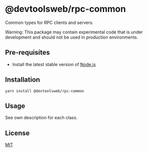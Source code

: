 # @devtoolsweb/rpc-common

Common types for RPC clients and servers.

Warning: This package may contain experimental code that is under development and should not be used in production environments.

## Pre-requisites

- Install the latest stable version of [Node.js](https://nodejs.org/en/)

## Installation

```
yarn install @devtoolsweb/rpc-common
```

## Usage

See own description for each class.

## License

[MIT](https://github.com/devtoolsweb/rpc-common/blob/master/LICENSE)
